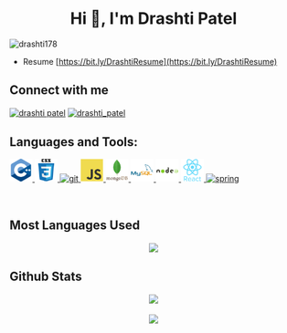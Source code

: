 <h1 align="center">Hi 👋, I'm Drashti Patel</h1>



<p align="left"> <img src="https://komarev.com/ghpvc/?username=drashti178&label=Profile%20views&color=0e75b6&style=flat" alt="drashti178" /> </p>


- Resume [https://bit.ly/DrashtiResume](https://bit.ly/DrashtiResume)



## Connect with me  

<p align="left">
<a href="https://linkedin.com/in/drashti patel" target="blank"><img align="center" src="https://raw.githubusercontent.com/rahuldkjain/github-profile-readme-generator/master/src/images/icons/Social/linked-in-alt.svg" alt="drashti patel" height="30" width="40" /></a>
<a href="https://www.leetcode.com/drashti_patel" target="blank"><img align="center" src="https://raw.githubusercontent.com/rahuldkjain/github-profile-readme-generator/master/src/images/icons/Social/leet-code.svg" alt="drashti_patel" height="30" width="40" /></a>
</p>



## Languages and Tools:

<p align="left"> <a href="https://www.w3schools.com/cpp/" target="_blank" rel="noreferrer"> <img src="https://raw.githubusercontent.com/devicons/devicon/master/icons/cplusplus/cplusplus-original.svg" alt="cplusplus" width="40" height="40"/> </a> <a href="https://www.w3schools.com/css/" target="_blank" rel="noreferrer"> <img src="https://raw.githubusercontent.com/devicons/devicon/master/icons/css3/css3-original-wordmark.svg" alt="css3" width="40" height="40"/> </a>  <a href="https://git-scm.com/" target="_blank" rel="noreferrer"> <img src="https://www.vectorlogo.zone/logos/git-scm/git-scm-icon.svg" alt="git" width="40" height="40"/> </a> <a href="https://developer.mozilla.org/en-US/docs/Web/JavaScript" target="_blank" rel="noreferrer"> <img src="https://raw.githubusercontent.com/devicons/devicon/master/icons/javascript/javascript-original.svg" alt="javascript" width="40" height="40"/> </a> <a href="https://www.mongodb.com/" target="_blank" rel="noreferrer"> <img src="https://raw.githubusercontent.com/devicons/devicon/master/icons/mongodb/mongodb-original-wordmark.svg" alt="mongodb" width="40" height="40"/> </a> <a href="https://www.mysql.com/" target="_blank" rel="noreferrer"> <img src="https://raw.githubusercontent.com/devicons/devicon/master/icons/mysql/mysql-original-wordmark.svg" alt="mysql" width="40" height="40"/> </a> <a href="https://nodejs.org" target="_blank" rel="noreferrer"> <img src="https://raw.githubusercontent.com/devicons/devicon/master/icons/nodejs/nodejs-original-wordmark.svg" alt="nodejs" width="40" height="40"/> </a> <a href="https://reactjs.org/" target="_blank" rel="noreferrer"> <img src="https://raw.githubusercontent.com/devicons/devicon/master/icons/react/react-original-wordmark.svg" alt="react" width="40" height="40"/> </a> <a href="https://spring.io/" target="_blank" rel="noreferrer"> <img src="https://www.vectorlogo.zone/logos/springio/springio-icon.svg" alt="spring" width="40" height="40"/> </a> </p>
<br/>  



## Most Languages Used
<div align="center"><img src="https://github-readme-stats.vercel.app/api/top-langs/?username=vivek201102&layout=compact" align="center"/></div>



## Github Stats  
<div align="center"><img src="https://github-readme-stats.vercel.app/api?username=drashti178&show_icons=true&count_private=true&hide_border=true" align="center" /></div>  


<br/>  
<div align="center">
<img src="https://streak-stats.demolab.com/?user=drashti178" align="center"/></div>
